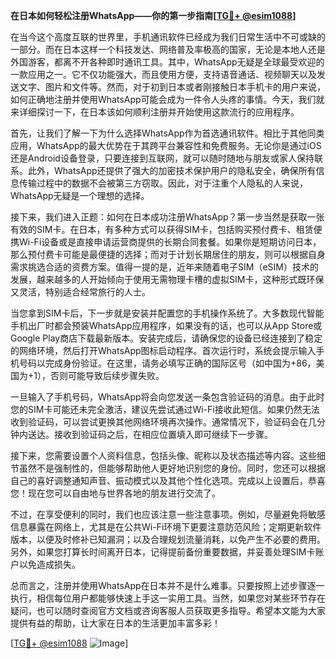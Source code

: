 **在日本如何轻松注册WhatsApp——你的第一步指南[[TG💪+ @esim1088](https://t.me/s/esim1088)]**

在当今这个高度互联的世界里，手机通讯软件已经成为我们日常生活中不可或缺的一部分。而在日本这样一个科技发达、网络普及率极高的国家，无论是本地人还是外国游客，都离不开各种即时通讯工具。其中，WhatsApp无疑是全球最受欢迎的一款应用之一。它不仅功能强大，而且使用方便，支持语音通话、视频聊天以及发送文字、图片和文件等。然而，对于初到日本或者刚接触日本手机卡的用户来说，如何正确地注册并使用WhatsApp可能会成为一件令人头疼的事情。今天，我们就来详细探讨一下，在日本该如何顺利注册并开始使用这款流行的应用程序。

首先，让我们了解一下为什么选择WhatsApp作为首选通讯软件。相比于其他同类应用，WhatsApp的最大优势在于其跨平台兼容性和免费服务。无论你是通过iOS还是Android设备登录，只要连接到互联网，就可以随时随地与朋友或家人保持联系。此外，WhatsApp还提供了强大的加密技术保护用户的隐私安全，确保所有信息传输过程中的数据不会被第三方窃取。因此，对于注重个人隐私的人来说，WhatsApp无疑是一个理想的选择。

接下来，我们进入正题：如何在日本成功注册WhatsApp？第一步当然是获取一张有效的SIM卡。在日本，有多种方式可以获得SIM卡，包括购买预付费卡、租赁便携Wi-Fi设备或是直接申请运营商提供的长期合同套餐。如果你是短期访问日本，那么预付费卡可能是最便捷的选择；而对于计划长期居住的朋友，则可以根据自身需求挑选合适的资费方案。值得一提的是，近年来随着电子SIM（eSIM）技术的发展，越来越多的人开始倾向于使用无需物理卡槽的虚拟SIM卡，这种形式既环保又灵活，特别适合经常旅行的人士。

当您拿到SIM卡后，下一步就是安装并配置您的手机操作系统了。大多数现代智能手机出厂时都会预装WhatsApp应用程序，如果没有的话，也可以从App Store或Google Play商店下载最新版本。安装完成后，请确保您的设备已经连接到了稳定的网络环境，然后打开WhatsApp图标启动程序。首次运行时，系统会提示输入手机号码以完成身份验证。在这里，请务必填写正确的国际区号（如中国为+86，美国为+1），否则可能导致后续步骤失败。

一旦输入了手机号码，WhatsApp将会向您发送一条包含验证码的消息。由于此时您的SIM卡可能还未完全激活，建议先尝试通过Wi-Fi接收此短信。如果仍然无法收到验证码，可以尝试更换其他网络环境再次操作。通常情况下，验证码会在几分钟内送达。接收到验证码之后，在相应位置填入即可继续下一步骤。

接下来，您需要设置个人资料信息，包括头像、昵称以及状态描述等内容。这些细节虽然不是强制性的，但能够帮助他人更好地识别您的身份。同时，您还可以根据自己的喜好调整通知声音、振动模式以及其他个性化选项。完成以上设置后，恭喜您！现在您可以自由地与世界各地的朋友进行交流了。

不过，在享受便利的同时，我们也应该注意一些注意事项。例如，尽量避免将敏感信息暴露在网络上，尤其是在公共Wi-Fi环境下更要注意防范风险；定期更新软件版本，以便及时修补已知漏洞；以及合理规划流量消耗，以免产生不必要的费用。另外，如果您打算长时间离开日本，记得提前备份重要数据，并妥善处理SIM卡账户以免造成损失。

总而言之，注册并使用WhatsApp在日本并不是什么难事。只要按照上述步骤逐一执行，相信每位用户都能够快速上手这一实用工具。当然，如果您对某些环节存在疑问，也可以随时查阅官方文档或咨询客服人员获取更多指导。希望本文能为大家提供有益的帮助，让大家在日本的生活更加丰富多彩！

[[TG💪+ @esim1088](https://t.me/s/esim1088) ![Image](https://i.postimg.cc/4NQfJmqS/Snipaste-2025-05-13-00-14-12.png)]